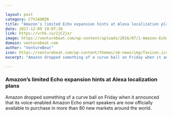 ```yaml
---

layout: post
category: C7VJAGM2R
title: "Amazon’s limited Echo expansion hints at Alexa localization plans"
date: 2017-12-09 19:07:20
link: https://vrhk.co/2jCZjxr
image: https://venturebeat.com/wp-content/uploads/2016/07/1-Amazon-Echo-Sign-3b.jpg?fit=780%2C520&strip=all
domain: venturebeat.com
author: "VentureBeat"
icon: https://venturebeat.com/wp-content/themes/vb-news/img/favicon.ico
excerpt: "Amazon dropped something of a curve ball on Friday when it announced that its voice-enabled Amazon Echo smart speakers are now officially available to purchase in more than 80 new markets around the world."

---
```


### Amazon’s limited Echo expansion hints at Alexa localization plans

Amazon dropped something of a curve ball on Friday when it announced that its voice-enabled Amazon Echo smart speakers are now officially available to purchase in more than 80 new markets around the world.